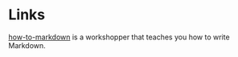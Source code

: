 # Links
[how-to-markdown][how-to-markdown] is a workshopper that teaches you how to write Markdown.

[how-to-markdown]:  //git.io/how-to-markdown
